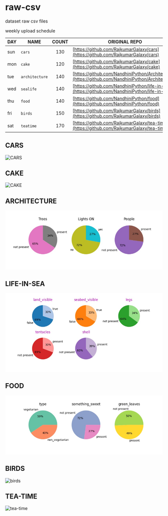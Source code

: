 # raw-csv

dataset raw csv files

weekly upload schedule

| DAY | NAME             | COUNT  | ORIGINAL REPO                                                                                       |
|-----|------------------| :----: |-----------------------------------------------------------------------------------------------------|
| sun | `cars`           | 130    | [https://github.com/RajkumarGalaxy/cars](https://github.com/RajkumarGalaxy/cars)                    |
| mon | `cake`           | 120    | [https://github.com/RajkumarGalaxy/cake](https://github.com/RajkumarGalaxy/cake)                    |
| tue | `architecture`   | 140    | [https://github.com/NandhiniPython/Architectures](https://github.com/NandhiniPython/Architectures)  |
| wed | `sealife`        | 140    | [https://github.com/NandhiniPython/life-in-sea](https://github.com/NandhiniPython/life-in-sea)      |
| thu | `food`           | 140    | [https://github.com/NandhiniPython/food](https://github.com/NandhiniPython/food)                    |
| fri | `birds`          | 150    | [https://github.com/RajkumarGalaxy/birds](https://github.com/RajkumarGalaxy/birds)                  |
| sat | `teatime`        | 170    | [https://github.com/RajkumarGalaxy/tea-time](https://github.com/RajkumarGalaxy/tea-time)            |

## CARS
![CARS](https://raw.githubusercontent.com/RajkumarGalaxy/cars/main/cars_labels.jpg)

## CAKE
![CAKE](https://raw.githubusercontent.com/RajkumarGalaxy/cake/main/cake_labels.jpg)

## ARCHITECTURE
![architecture](https://raw.githubusercontent.com/NandhiniPython/Architectures/main/architecture_labels.jpg)

## LIFE-IN-SEA
![sealife](https://raw.githubusercontent.com/NandhiniPython/life-in-sea/main/sealife_labels.jpg)

## FOOD
![food](https://raw.githubusercontent.com/NandhiniPython/food/main/food_labels.jpg)

## BIRDS
![birds](https://raw.githubusercontent.com/RajkumarGalaxy/birds/main/birds_labels.jpg)

## TEA-TIME
![tea-time](https://raw.githubusercontent.com/RajkumarGalaxy/tea-time/main/teatime_labels.jpg)
